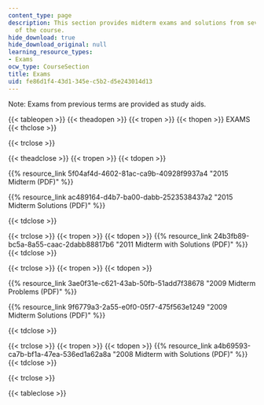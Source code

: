 ```yaml
---
content_type: page
description: This section provides midterm exams and solutions from several versions
  of the course.
hide_download: true
hide_download_original: null
learning_resource_types:
- Exams
ocw_type: CourseSection
title: Exams
uid: fe86d1f4-43d1-345e-c5b2-d5e243014d13
---
```


Note: Exams from previous terms are provided as study aids.

{{< tableopen >}}
{{< theadopen >}}
{{< tropen >}}
{{< thopen >}}
EXAMS
{{< thclose >}}

{{< trclose >}}

{{< theadclose >}}
{{< tropen >}}
{{< tdopen >}}


{{% resource_link 5f04af4d-4602-81ac-ca9b-40928f9937a4 "2015 Midterm (PDF)" %}}

{{% resource_link ac489164-d4b7-ba00-dabb-2523538437a2 "2015 Midterm Solutions (PDF)" %}}


{{< tdclose >}}

{{< trclose >}}
{{< tropen >}}
{{< tdopen >}}
{{% resource_link 24b3fb89-bc5a-8a55-caac-2dabb88817b6 "2011 Midterm with Solutions (PDF)" %}}
{{< tdclose >}}

{{< trclose >}}
{{< tropen >}}
{{< tdopen >}}


{{% resource_link 3ae0f31e-c621-43ab-50fb-51add7f38678 "2009 Midterm Problems (PDF)" %}}

{{% resource_link 9f6779a3-2a55-e0f0-05f7-475f563e1249 "2009 Midterm Solutions (PDF)" %}}


{{< tdclose >}}

{{< trclose >}}
{{< tropen >}}
{{< tdopen >}}
{{% resource_link a4b69593-ca7b-bf1a-47ea-536ed1a62a8a "2008 Midterm with Solutions (PDF)" %}}
{{< tdclose >}}

{{< trclose >}}

{{< tableclose >}}